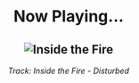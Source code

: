<div align="center"> 
<h1>Now Playing...</h1>

![Inside the Fire](https://i.scdn.co/image/ab67616d00001e021aeed60b435be44dd68a57a3)
--
_<p>Track: Inside the Fire - Disturbed </p>_
</div>
